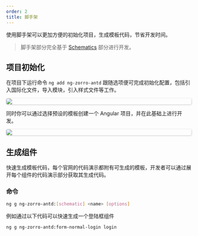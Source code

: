 ```yaml
---
order: 2
title: 脚手架
---
```

使用脚手架可以更加方便的初始化项目，生成模板代码，节省开发时间。
> 脚手架部分完全基于 [Schematics](https://blog.angular.io/schematics-an-introduction-dc1dfbc2a2b2) 部分进行开发。

## 项目初始化

在项目下运行命令 `ng add ng-zorro-antd` 跟随选项便可完成初始化配置，包括引入国际化文件，导入模块，引入样式文件等工作。

<img style="display: block; border-radius: 4px; box-shadow: 1px 1px 4px 0px rgba(0, 0, 0, 0.2);" src="https://img.alicdn.com/tfs/TB19fFHdkxz61VjSZFtXXaDSVXa-680-243.svg">

同时你可以通过选择预设的模板创建一个 Angular 项目，并在此基础上进行开发。

<img style="display: block; border-radius: 4px; box-shadow: 1px 1px 4px 0px rgba(0, 0, 0, 0.2); max-width: 680px;" src="https://img.alicdn.com/tfs/TB1IC0TeEWF3KVjSZPhXXXclXXa-2000-1078.png">

## 生成组件

快速生成模板代码，每个官网的代码演示都附有可生成的模板，开发者可以通过展开每个组件的代码演示部分获取其生成代码。

### 命令

```bash
ng g ng-zorro-antd:[schematic] <name> [options]
```

例如通过以下代码可以快速生成一个登陆框组件

```bash
ng g ng-zorro-antd:form-normal-login login
```
